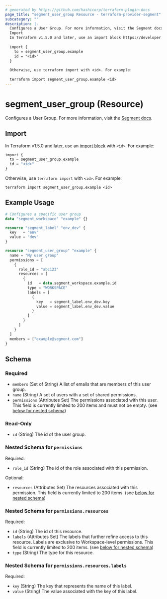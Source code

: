 ```yaml
---
# generated by https://github.com/hashicorp/terraform-plugin-docs
page_title: "segment_user_group Resource - terraform-provider-segment"
subcategory: ""
description: |-
  Configures a User Group. For more information, visit the Segment docs https://segment.com/docs/segment-app/iam/concepts/#user-groups.
  Import
  In Terraform v1.5.0 and later, use an import block https://developer.hashicorp.com/terraform/language/import with <id>. For example:
  
  import {
    to = segment_user_group.example
    id = "<id>"
  }
  
  Otherwise, use terraform import with <id>. For example:
  
  terraform import segment_user_group.example <id>
---
```


# segment_user_group (Resource)

Configures a User Group. For more information, visit the [Segment docs](https://segment.com/docs/segment-app/iam/concepts/#user-groups).

## Import

In Terraform v1.5.0 and later, use an [import block](https://developer.hashicorp.com/terraform/language/import) with `<id>`. For example:

```terraform
import {
  to = segment_user_group.example
  id = "<id>"
}
```

Otherwise, use `terraform import` with `<id>`. For example:

```console
terraform import segment_user_group.example <id>
```

## Example Usage

```terraform
# Configures a specific user group
data "segment_workspace" "example" {}

resource "segment_label" "env_dev" {
  key   = "env"
  value = "dev"
}

resource "segment_user_group" "example" {
  name = "My user group"
  permissions = [
    {
      role_id = "abc123"
      resources = [
        {
          id   = data.segment_workspace.example.id
          type = "WORKSPACE"
          labels = [
            {
              key   = segment_label.env_dev.key
              value = segment_label.env_dev.value
            }
          ]
        }
      ]
    }
  ]
  members = ["example@segment.com"]
}
```

<!-- schema generated by tfplugindocs -->
## Schema

### Required

- `members` (Set of String) A list of emails that are members of this user group.
- `name` (String) A set of users with a set of shared permissions.
- `permissions` (Attributes Set) The permissions associated with this user. This field is currently limited to 200 items and must not be empty. (see [below for nested schema](#nestedatt--permissions))

### Read-Only

- `id` (String) The id of the user group.

<a id="nestedatt--permissions"></a>
### Nested Schema for `permissions`

Required:

- `role_id` (String) The id of the role associated with this permission.

Optional:

- `resources` (Attributes Set) The resources associated with this permission. This field is currently limited to 200 items. (see [below for nested schema](#nestedatt--permissions--resources))

<a id="nestedatt--permissions--resources"></a>
### Nested Schema for `permissions.resources`

Required:

- `id` (String) The id of this resource.
- `labels` (Attributes Set) The labels that further refine access to this resource. Labels are exclusive to Workspace-level permissions. This field is currently limited to 200 items. (see [below for nested schema](#nestedatt--permissions--resources--labels))
- `type` (String) The type for this resource.

<a id="nestedatt--permissions--resources--labels"></a>
### Nested Schema for `permissions.resources.labels`

Required:

- `key` (String) The key that represents the name of this label.
- `value` (String) The value associated with the key of this label.
